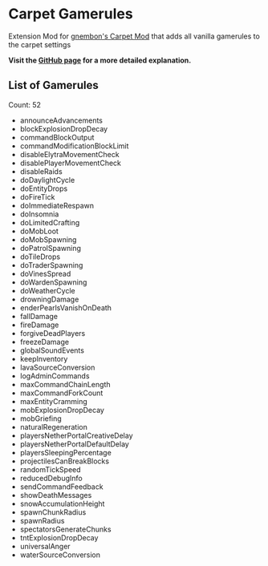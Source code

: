 # Carpet Gamerules

Extension Mod for [gnembon's Carpet Mod](https://www.curseforge.com/minecraft/mc-mods/carpet) that adds all vanilla gamerules to the carpet settings

**Visit the [GitHub page](https://github.com/RubixDev/CarpetGamerules) for a more detailed explanation.**

## List of Gamerules
Count: 52  
- announceAdvancements  
- blockExplosionDropDecay  
- commandBlockOutput  
- commandModificationBlockLimit  
- disableElytraMovementCheck  
- disablePlayerMovementCheck  
- disableRaids  
- doDaylightCycle  
- doEntityDrops  
- doFireTick  
- doImmediateRespawn  
- doInsomnia  
- doLimitedCrafting  
- doMobLoot  
- doMobSpawning  
- doPatrolSpawning  
- doTileDrops  
- doTraderSpawning  
- doVinesSpread  
- doWardenSpawning  
- doWeatherCycle  
- drowningDamage  
- enderPearlsVanishOnDeath  
- fallDamage  
- fireDamage  
- forgiveDeadPlayers  
- freezeDamage  
- globalSoundEvents  
- keepInventory  
- lavaSourceConversion  
- logAdminCommands  
- maxCommandChainLength  
- maxCommandForkCount  
- maxEntityCramming  
- mobExplosionDropDecay  
- mobGriefing  
- naturalRegeneration  
- playersNetherPortalCreativeDelay  
- playersNetherPortalDefaultDelay  
- playersSleepingPercentage  
- projectilesCanBreakBlocks  
- randomTickSpeed  
- reducedDebugInfo  
- sendCommandFeedback  
- showDeathMessages  
- snowAccumulationHeight  
- spawnChunkRadius  
- spawnRadius  
- spectatorsGenerateChunks  
- tntExplosionDropDecay  
- universalAnger  
- waterSourceConversion  
